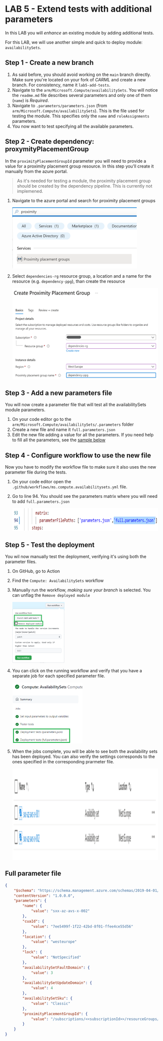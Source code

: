 # LAB 5 - Extend tests with additional parameters

In this LAB you will _enhance_ an existing module by adding additional tests.

For this LAB, we will use another simple and quick to deploy module: `availabilitySets`.

## Step 1 - Create a new branch

1. As said before, you should avoid working on the `main` branch directly. Make sure you're located on your fork of _CARML_ and create a new branch. For consistency, name it `lab5-add-tests`.
1. Navigate to the `arm/Microsoft.Compute/availabilitySets`. You will notice the `readme.md` file describes several parameters and only one of them (`name`) is _Required_.
1. Navigate to `.parameters/parameters.json` (from `arm/Microsoft.Compute/availabilitySets`). This is the file used for testing the module. This specifies only the `name` and `roleAssignments` parameters.
1. You now want to test specifying all the available parameters.

## Step 2 - Create dependency: proxymityPlacementGroup

In the `proximityPlacementGroupId` parameter you will need to provide a value for a proximity placement group resource. In this step you'll create it manually from the azure portal.

> As it's needed for testing a module, the proximity placement group should be created by the dependency pipeline. This is currently not implemened.

1. Navigate to the azure portal and search for proximity placement groups

    <img src="./media/AddTest/proximity-placement-search.png" alt="Search for Proximity Placement" height="200">

1. Select `dependencies-rg` resource group, a location and a name for the resource (e.g. `dependency-ppg`), than create the resource

    <img src="./media/AddTest/proximity-placement-create.png" alt="Create Proximity Placement" height="300">

## Step 3 - Add a new parameters file

You will now create a parameter file that will test all the availabilitySets module parameters.

1. On your code editor go to the `arm/Microsoft.Compute/availabilitySets/.parameters` folder
1. Create a new file and name it `full.parameters.json`
1. Edit the new file adding a value for all the parameters. If you need help to fill all the parameters, see the [sample below](#Full-parameter-file)

## Step 4 - Configure workflow to use the new file

Now you have to modify the workflow file to make sure it also uses the new parameter file during the tests.

1. On your code editor open the `.github/workflows/ms.compute.availabilitysets.yml` file.
1. Go to line 94. You should see the parameters matrix where you will need to add `full.parameters.json`

    <img src="./media/AddTest/parameters-matrix.png" alt="Parameters matrix" height="75">

## Step 5 - Test the deployment

You wil now manually test the deployment, verifying it's using both the parameter files.

1. On GitHub, go to Action
1. Find the `Compute: AvailabilitySets` workflow
1. Manually run the workflow, _making sure your branch_ is selected. You can unflag the `Remove deployed module`

    <img src="./media/AddTest/run-action.png" alt="2 parameters run action" height="200">

1. You can click on the running workflow and verify that you have a separate job for each specified parameter file.

    <img src="./media/AddTest/2-parameters-workflow-run.png" alt="Run with 2 parameters" height="200">

1. When the jobs complete, you will be able to see both the availability sets has been deployed. You can also verify the settings corresponds to the ones specified in the corresponding prarmeter file.

    <img src="./media/AddTest/2-availability-set.png" alt="2 availability sets" height="300">

## Full parameter file

```json
{
    "$schema": "https://schema.management.azure.com/schemas/2019-04-01/deploymentParameters.json#",
    "contentVersion": "1.0.0.0",
    "parameters": {
        "name": {
            "value": "sxx-az-avs-x-002"
        },
        "cuaId": {
            "value": "7ee5499f-1f22-42bd-8f01-ffee4ce55d56"
        },
        "location": {
            "value": "westeurope"
        },
        "lock": {
            "value": "NotSpecified"
        },
        "availabilitySetFaultDomain": {
            "value": 3
        },
        "availabilitySetUpdateDomain": {
            "value": 4
        },
        "availabilitySetSku": {
            "value": "Classic"
        },
        "proximityPlacementGroupId": {
            "value": "/subscriptions/<<subscriptionId>>/resourceGroups/dependencies-rg/providers/Microsoft.Compute/proximityPlacementGroups/dependency-ppg"
        }
    }
}
```
